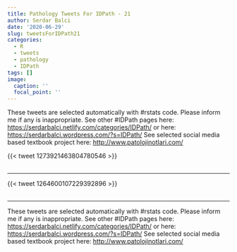 ```yaml
---
title: Pathology Tweets For IDPath - 21
author: Serdar Balci
date: '2020-06-29'
slug: tweetsForIDPath21
categories:
  - R
  - tweets
  - pathology
  - IDPath
tags: []
image:
  caption: ''
  focal_point: ''
---
```



These tweets are selected automatically with #rstats code. Please inform me if any is inappropriate.
See other #IDPath pages here: https://serdarbalci.netlify.com/categories/IDPath/  or here: https://serdarbalci.wordpress.com/?s=IDPath/ 
See selected social media based textbook project here: http://www.patolojinotlari.com/

{{< tweet 1273921463804780546 >}}
<br>
<br>
<hr>
{{< tweet 1264600107229392896 >}}
<br>
<br>
<hr>


These tweets are selected automatically with #rstats code. Please inform me if any is inappropriate.
See other #IDPath pages here: https://serdarbalci.netlify.com/categories/IDPath/  or here: https://serdarbalci.wordpress.com/?s=IDPath/ 
See selected social media based textbook project here: http://www.patolojinotlari.com/
